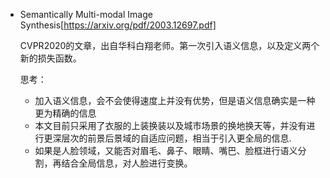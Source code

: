 - Semantically Multi-modal Image Synthesis[https://arxiv.org/pdf/2003.12697.pdf]

  CVPR2020的文章，出自华科白翔老师。第一次引入语义信息，以及定义两个新的损失函数。

  思考：

  - 加入语义信息，会不会使得速度上并没有优势，但是语义信息确实是一种更为精确的信息
  - 本文目前只采用了衣服的上装换装以及城市场景的换地换天等，并没有进行更深层次的前景后景域的自适应问题，相当于引入更全局的信息.
  - 如果是人脸领域，又能否对眉毛、鼻子、眼睛、嘴巴、脸框进行语义分割，再结合全局信息，对人脸进行变换。